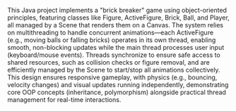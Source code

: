 This Java project implements a "brick breaker" game using object-oriented principles, featuring classes like Figure, ActiveFigure, Brick, Ball, and Player, all managed by a Scene that renders them on a Canvas. The system relies on multithreading to handle concurrent animations—each ActiveFigure (e.g., moving balls or falling bricks) operates in its own thread, enabling smooth, non-blocking updates while the main thread processes user input (keyboard/mouse events). Threads synchronize to ensure safe access to shared resources, such as collision checks or figure removal, and are efficiently managed by the Scene to start/stop all animations collectively. This design ensures responsive gameplay, with physics (e.g., bouncing, velocity changes) and visual updates running independently, demonstrating core OOP concepts (inheritance, polymorphism) alongside practical thread management for real-time interactions.
